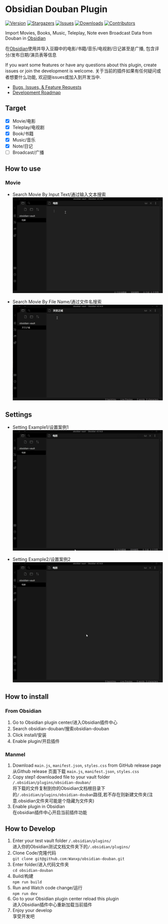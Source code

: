 # Obsidian Douban Plugin

[![Version][version-shield]][version-url]
[![Stargazers][stars-shield]][stars-url]
[![Issues][issues-shield]][issues-url]
[![Downloads][downloads-shield]][downloads-url]
[![Contributors][contributors-shield]][contributors-url]


Import Movies, Books, Music, Teleplay, Note even Broadcast Data from Douban in [Obsidian](https://obsidian.md/)

在[Obsidian](https://obsidian.md/)使用并导入豆瓣中的电影/书籍/音乐/电视剧/日记甚至是广播, 包含评分/发布日期/演员表等信息

If you want some features or have any questions about this plugin, create issues or join the development is welcome.
关于当前的插件如果有任何疑问或者想要什么功能, 欢迎提issues或加入到开发当中.

- [Bugs, Issues, & Feature Requests](https://github.com/Wanxp/obsidian-douban/issues)
- [Development Roadmap](https://github.com/users/Wanxp/projects/1)


## Target
- [x] Movie/电影
- [x] Teleplay/电视剧
- [x] Book/书籍
- [x] Music/音乐
- [x] Note/日记
- [ ] Broadcast/广播

## How to use
### Movie
- Search Movie By Input Text/通过输入文本搜索
![Search Movie By Input Text](./doc/search_by_input.gif)

- Search Movie By File Name/通过文件名搜索
![Search Movie By File Name](./doc/search_by_file_name.gif)

## Settings
- Setting Example1/设置案例1
![Setting Example1](./doc/setting_zh.gif)


- Setting Example2/设置案例2
![Setting Example2](./doc/setting_en.gif)

## How to install 
### From Obsidian 
1. Go to Obsidian plugin center/进入Obsidian插件中心
2. Search obsidian-douban/搜索obsidian-douban
3. Click install/安装
4. Enable plugin/开启插件
### Manmel
1. Download `main.js`, `manifest.json`, `styles.css` from GitHub release page  
从Github release 页面下载 `main.js`, `manifest.json`, `styles.css`
2. Copy step1 downloaded file to your vault folder `/.obsidian/plugins/obsidian-douban/`    
将下载的文件复制到你的Obsidian文档根目录下的`/.obsidian/plugins/obsidian-douban`路径,若不存在则新建文件夹(注意.obsidian文件夹可能是个隐藏为文件夹)  
3. Enable plugin in Obsidian  
在obsidian插件中心开启当前插件功能
## How to Develop
1. Enter your test vault folder `/.obsidian/plugins/`  
进入你的Obsidian测试文档文件夹下的`/.obsidian/plugins/`  
2. Clone Code/克隆代码  
`git clone git@github.com:Wanxp/obsidian-douban.git`  
3. Enter folder/进入代码文件夹  
`cd obsidian-douban`  
4. Build/构建  
`npm run build`  
5. Run and Watch code change/运行  
`npm run dev`  
6. Go to your Obsidian plugin center reload this plugin  
进入Obsidian插件中心重新加载当前插件  
7. Enjoy your develop  
享受开发吧  

<!-- MARKDOWN LINKS & IMAGES -->
<!-- https://www.markdownguide.org/basic-syntax/#reference-style-links -->
[contributors-shield]: https://img.shields.io/github/contributors/Wanxp/obsidian-douban.svg?style=for-the-badge
[contributors-url]: https://github.com/Wanxp/obsidian-douban/graphs/contributors
[forks-shield]: https://img.shields.io/github/forks/Wanxp/obsidian-douban.svg?style=for-the-badge
[forks-url]: https://github.com/Wanxp/obsidian-douban/network/members
[stars-shield]: https://img.shields.io/github/stars/Wanxp/obsidian-douban.svg?style=for-the-badge
[stars-url]: https://github.com/Wanxp/obsidian-douban/stargazers
[issues-shield]: https://img.shields.io/github/issues/Wanxp/obsidian-douban.svg?style=for-the-badge
[issues-url]: https://github.com/Wanxp/obsidian-douban/issues
[license-shield]: https://img.shields.io/github/license/Wanxp/obsidian-douban.svg?style=for-the-badge
[license-url]: https://github.com/Wanxp/obsidian-douban/blob/master/LICENSE.txt
[product-screenshot]: images/screenshot.png
[version-shield]: https://img.shields.io/github/package-json/v/Wanxp/obsidian-douban.svg?style=for-the-badge
[version-url]: https://github.com/Wanxp/obsidian-douban/releases/latest

[downloads-shield]: https://img.shields.io/github/downloads/Wanxp/obsidian-douban/total.svg?style=for-the-badge
[downloads-url]: https://github.com/Wanxp/obsidian-douban
